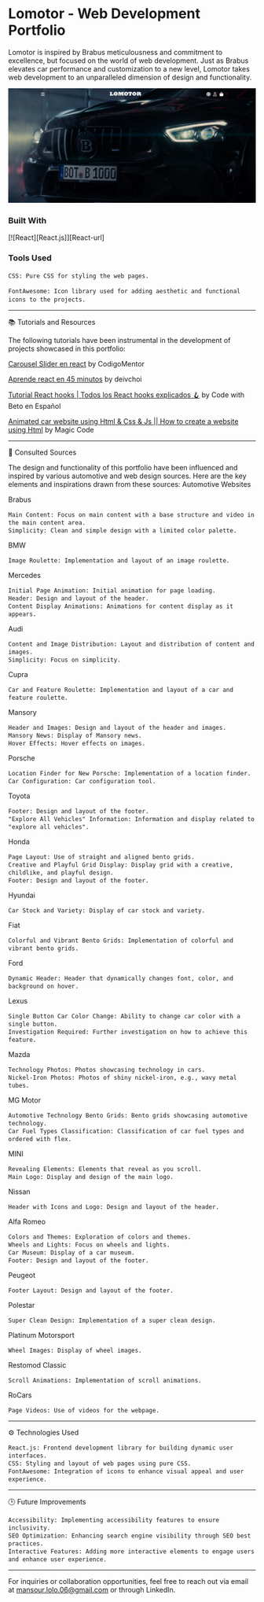 # Lomotor - Web Development Portfolio

Lomotor is inspired by Brabus meticulousness and commitment to excellence, but focused on the world of web development. Just as Brabus elevates car performance and customization to a new level, Lomotor takes web development to an unparalleled dimension of design and functionality. 

![Img page](/public/images/page.png)


### Built With

[![React][React.js]][React-url]

### Tools Used

``CSS: Pure CSS for styling the web pages.``

``FontAwesome: Icon library used for adding aesthetic and functional icons to the projects.``

---

📚 Tutorials and Resources

The following tutorials have been instrumental in the development of projects showcased in this portfolio:

  [Carousel Slider en react](https://www.youtube.com/watch?v=3Eg_V06pYn8) by CodigoMentor

  [Aprende react en 45 minutos](https://www.youtube.com/watch?v=PWF5SgnNdp4) by deivchoi

  [Tutorial React hooks | Todos los React hooks explicados 🪝](https://www.youtube.com/watch?v=jaLl4ErmU44&t) by Code with Beto en Español

  [Animated car website using Html & Css & Js || How to create a website using Html](https://youtu.be/PTDn-yp4JR0?si=WcKMb-IDStPhInBQ) by Magic Code

---

📖 Consulted Sources

The design and functionality of this portfolio have been influenced and inspired by various automotive and web design sources. Here are the key elements and inspirations drawn from these sources:
Automotive Websites

Brabus

    Main Content: Focus on main content with a base structure and video in the main content area.
    Simplicity: Clean and simple design with a limited color palette.

BMW

    Image Roulette: Implementation and layout of an image roulette.

Mercedes

    Initial Page Animation: Initial animation for page loading.
    Header: Design and layout of the header.
    Content Display Animations: Animations for content display as it appears.

Audi

    Content and Image Distribution: Layout and distribution of content and images.
    Simplicity: Focus on simplicity.

Cupra

    Car and Feature Roulette: Implementation and layout of a car and feature roulette.

Mansory

    Header and Images: Design and layout of the header and images.
    Mansory News: Display of Mansory news.
    Hover Effects: Hover effects on images.

Porsche

    Location Finder for New Porsche: Implementation of a location finder.
    Car Configuration: Car configuration tool.

Toyota

    Footer: Design and layout of the footer.
    "Explore All Vehicles" Information: Information and display related to "explore all vehicles".

Honda

    Page Layout: Use of straight and aligned bento grids.
    Creative and Playful Grid Display: Display grid with a creative, childlike, and playful design.
    Footer: Design and layout of the footer.

Hyundai

    Car Stock and Variety: Display of car stock and variety.

Fiat

    Colorful and Vibrant Bento Grids: Implementation of colorful and vibrant bento grids.

Ford

    Dynamic Header: Header that dynamically changes font, color, and background on hover.

Lexus

    Single Button Car Color Change: Ability to change car color with a single button.
    Investigation Required: Further investigation on how to achieve this feature.

Mazda

    Technology Photos: Photos showcasing technology in cars.
    Nickel-Iron Photos: Photos of shiny nickel-iron, e.g., wavy metal tubes.

MG Motor

    Automotive Technology Bento Grids: Bento grids showcasing automotive technology.
    Car Fuel Types Classification: Classification of car fuel types and ordered with flex.

MINI

    Revealing Elements: Elements that reveal as you scroll.
    Main Logo: Display and design of the main logo.

Nissan

    Header with Icons and Logo: Design and layout of the header.

Alfa Romeo

    Colors and Themes: Exploration of colors and themes.
    Wheels and Lights: Focus on wheels and lights.
    Car Museum: Display of a car museum.
    Footer: Design and layout of the footer.

Peugeot

    Footer Layout: Design and layout of the footer.

Polestar

    Super Clean Design: Implementation of a super clean design.

Platinum Motorsport

    Wheel Images: Display of wheel images.

Restomod Classic

    Scroll Animations: Implementation of scroll animations.

RoCars

    Page Videos: Use of videos for the webpage.

---

⚙️ Technologies Used

    React.js: Frontend development library for building dynamic user interfaces.
    CSS: Styling and layout of web pages using pure CSS.
    FontAwesome: Integration of icons to enhance visual appeal and user experience.

---

🕒 Future Improvements

    Accessibility: Implementing accessibility features to ensure inclusivity.
    SEO Optimization: Enhancing search engine visibility through SEO best practices.
    Interactive Features: Adding more interactive elements to engage users and enhance user experience.


---

For inquiries or collaboration opportunities, feel free to reach out via email at mansour.lolo.06@gmail.com or through LinkedIn.